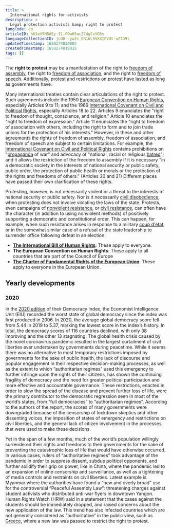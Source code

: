 ```yaml
---
title: >
  International rights for activists
description: >
  Legal protection activists &amp; right to protest
langCode: en
articleID: hK1eV9N5dEy-I1-FOw65acZCdgCvVO5s
languageCollectionID: jLDD--yw2c_DR1WL9VKXIFVdt-uZlD9t
updatedTimestamp: 1650274839002
createdTimestamp: 1650274819015
tags: []
---
```


The **right to protest** may be a manifestation of the right to [freedom of assembly](https://en.wikipedia.org/wiki/Freedom_of_assembly), the right to [freedom of association](https://en.wikipedia.org/wiki/Freedom_of_association), and the right to [freedom of speech](https://en.wikipedia.org/wiki/Freedom_of_speech). Additionally, protest and restrictions on protest have lasted as long as governments have.

Many international treaties contain clear articulations of the right to protest. Such agreements include the 1950 [European Convention on Human Rights](https://en.wikipedia.org/wiki/European_Convention_on_Human_Rights), especially Articles 9 to 11; and the 1966 [International Covenant on Civil and Political Rights](https://en.wikipedia.org/wiki/International_Covenant_on_Civil_and_Political_Rights), especially Articles 18 to 22. Articles 9 enunciates the "right to freedom of thought, conscience, and religion." Article 10 enunciates the "right to freedom of expression." Article 11 enunciates the "right to freedom of association with others, including the right to form and to join trade unions for the protection of his interests." However, in these and other agreements the rights of freedom of assembly, freedom of association, and freedom of speech are subject to certain limitations. For example, the [International Covenant on Civil and Political Rights](https://en.wikipedia.org/wiki/International_Covenant_on_Civil_and_Political_Rights) contains prohibitions on "[propaganda](https://en.wikipedia.org/wiki/Propaganda) of war" and advocacy of "national, racial or religious [hatred](https://en.wikipedia.org/wiki/Hatred)"; and it allows the restriction of the freedom to assembly if it is necessary "in a democratic society in the interests of national security or public safety, public order, the protection of public health or morals or the protection of the rights and freedoms of others." (Articles 20 and 21) Different places have passed their own clarification of these rights.

Protesting, however, is not necessarily violent or a threat to the interests of national security or public safety. Nor is it necessarily [civil disobedience](https://en.wikipedia.org/wiki/Civil_disobedience), when protesting does not involve violating the laws of the state. Protests, even campaigns of [nonviolent resistance](https://en.wikipedia.org/wiki/Nonviolent_resistance), or [civil resistance](https://en.wikipedia.org/wiki/Civil_resistance), can often have the character (in addition to using nonviolent methods) of positively supporting a democratic and constitutional order. This can happen, for example, when such resistance arises in response to a military [coup d'état](https://en.wikipedia.org/wiki/Coup_d%27%C3%A9tat); or in the somewhat similar case of a refusal of the state leadership to surrender office following defeat in an election.

-   [**The International Bill of Human Rights**](/rights/international-bill-of-human-rights): These apply to everyone.
-   **The European Convention on Human Rights**: These apply to all countries that are part of the Council of Europe
-   [**The Charter of Fundamental Rights of the European Union**](/rights/charter-of-fundamental-rights): These apply to everyone in the European Union.

## **Yearly developments**

### **2020**

In the [2020 edition](https://www.eiu.com/n/campaigns/democracy-index-2020/) of their Democracy Index, the Economist Intelligence Unit (EIU) recorded the worst state of global democracy since the index was first produced in 2006. In 2020, the average global democracy score fell from 5.44 in 2019 to 5.37, marking the lowest score in the index’s history. In total, the democracy scores of 116 countries declined, with only 38 improving and the other 13 stagnating. The global health crisis caused by the novel coronavirus pandemic resulted in the largest curtailment of civil liberties ever undertaken by governments during peacetime. While it seems there was no alternative to most temporary restrictions imposed by governments for the sake of public health, the lack of discourse and popular engagement in their respective decision-making processes, as well as the extent to which “authoritarian regimes” used this emergency to further infringe upon the rights of their citizens, has shown the continuing fragility of democracy and the need for greater political participation and more effective and accountable governance. These restrictions, enacted in order to slow the spread of the disease and prevent further loss of life, were the primary contributor to the democratic regression seen in most of the world’s states, from “full democracies” to “authoritarian regimes”. According to the authors of the report, the scores of many governments were downgraded because of the censorship of lockdown skeptics and other dissenting voices, the imposition of states of emergency and restrictions on civil liberties, and the general lack of citizen involvement in the processes that were used to make these decisions.

Yet in the span of a few months, much of the world’s population willingly surrendered their rights and freedoms to their governments for the sake of preventing the catastrophic loss of life that would have otherwise occurred. In various cases, rulers of “authoritative regimes” took advantage of the pandemic in order to suppress dissent, subdue political opponents, and further solidify their grip on power, like in China, where the pandemic led to an expansion of online censorship and surveillance, as well as a tightening of media controls and restraints on civil liberties. Latest example is Myanmar where the authorities have found a “new and overly broad” use for the controversial “Peaceful Assembly Law”: threatening charges against student activists who distributed anti-war flyers in downtown Yangon. Human Rights Watch (HRW) said in a statement that the cases against the students should be immediately dropped, and raised concerns about the new application of the law. This trend has also infected countries which are not generally considered as “authoritative” in the public view, such as [Greece](/rights/greece), where a new law was passed to restrict the right to protest.